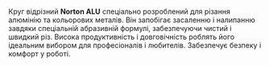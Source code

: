 Круг відрізний **Norton ALU** спеціально розроблений для різання алюмінію та кольорових металів. Він запобігає засаленню і налипанню завдяки спеціальній абразивній формулі, забезпечуючи чистий і швидкий різ. Висока продуктивність і довговічність роблять його ідеальним вибором для професіоналів і любителів. Забезпечує безпеку і комфорт у роботі.